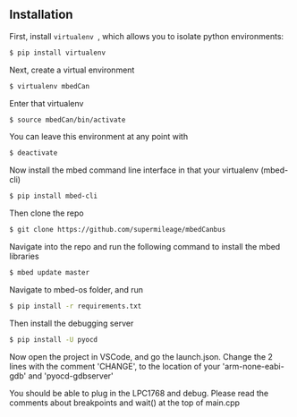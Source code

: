 ## Installation

First, install `virtualenv `, which allows you to isolate python environments:

```sh
$ pip install virtualenv
```

Next, create a virtual environment

```sh
$ virtualenv mbedCan
```

Enter that virtualenv

```sh
$ source mbedCan/bin/activate
```

You can leave this environment at any point with

```sh
$ deactivate
```

Now install the mbed command line interface in that your virtualenv (mbed-cli)
```sh
$ pip install mbed-cli
```

Then clone the repo
```sh
$ git clone https://github.com/supermileage/mbedCanbus
```

Navigate into the repo and run the following command to install the mbed libraries
```sh
$ mbed update master 
```

Navigate to mbed-os folder, and run
```sh
$ pip install -r requirements.txt
```

Then install the debugging server
```sh
$ pip install -U pyocd
```

Now open the project in VSCode, and go the launch.json. Change the 2 lines with the comment 'CHANGE', to the location of your 'arm-none-eabi-gdb' and 'pyocd-gdbserver' 

You should be able to plug in the LPC1768 and debug. Please read the comments about breakpoints and wait() at the top of main.cpp

